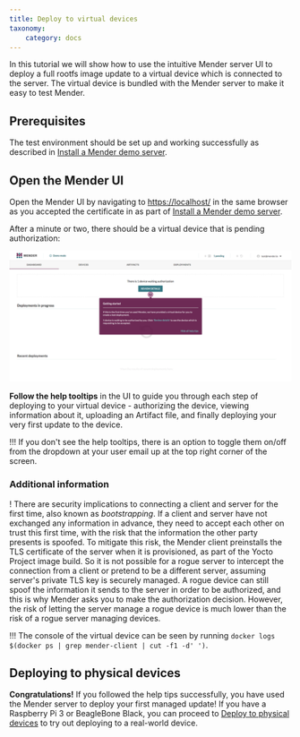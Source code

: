 ```yaml
---
title: Deploy to virtual devices
taxonomy:
    category: docs
---
```


In this tutorial we will show how to use the intuitive Mender server UI
to deploy a full rootfs image update to a virtual device which is
connected to the server. The virtual device is bundled with the
Mender server to make it easy to test Mender.



## Prerequisites

The test environment should be set up and working successfully
as described in [Install a Mender demo server](../create-a-test-environment).


## Open the Mender UI

Open the Mender UI by navigating to [https://localhost/](https://localhost/?target=_blank) in the same browser as you accepted the certificate
in as part of [Install a Mender demo server](../create-a-test-environment).

After a minute or two, there should be a virtual device that is pending authorization:

![Mender UI - onboarding tooltips](onboarding-tooltip-1.png)

__Follow the help tooltips__ in the UI to guide you through each step of deploying to your virtual device - authorizing the device, viewing information about it, uploading an Artifact file, and finally deploying your very first update to the device.

!!! If you don't see the help tooltips, there is an option to toggle them on/off from the dropdown at your user email up at the top right corner of the screen.


### Additional information

! There are security implications to connecting a client and server for the first time, also known as *bootstrapping*. If a client and server have not exchanged any information in advance, they need to accept each other on trust this first time, with the risk that the information the other party presents is spoofed. To mitigate this risk, the Mender client preinstalls the TLS certificate of the server when it is provisioned, as part of the Yocto Project image build. So it is not possible for a rogue server to intercept the connection from a client or pretend to be a different server, assuming server's private TLS key is securely managed. A rogue device can still spoof the information it sends to the server in order to be authorized, and this is why Mender asks you to make the authorization decision. However, the risk of letting the server manage a rogue device is much lower than the risk of a rogue server managing devices.


!!! The console of the virtual device can be seen by running `docker logs $(docker ps | grep mender-client | cut -f1 -d' ')`.


## Deploying to physical devices

**Congratulations!** If you followed the help tips successfully, you have used the Mender server to deploy your first managed update!
If you have a Raspberry Pi 3 or BeagleBone Black, you can proceed to
[Deploy to physical devices](../deploy-to-physical-devices) to try out deploying to a
real-world device.
